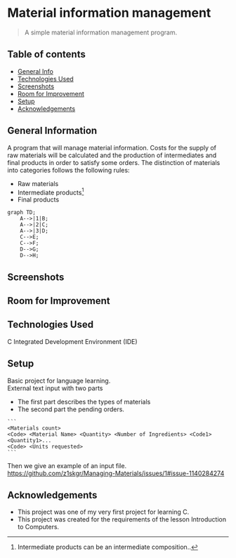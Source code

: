 # Material information management
> A simple material information management program.
## Table of contents
* [General Info](#general-information)
* [Technologies Used](#technologies-used)
* [Screenshots](#screenshots)
* [Room for Improvement](#room-for-improvement)
* [Setup](#setup)
* [Acknowledgements](#acknowledgements)

## General Information
Α program that will manage material information. Costs for the supply of raw materials will be calculated and the production of intermediates and
final products in order to satisfy some orders.
The distinction of materials into categories
follows the following rules:

- Raw materials
- Intermediate products[^1]
- Final products

```mermaid
graph TD;
    A-->|1|B;
    A-->|2|C;
    A-->|3|D;
    C-->E;
    C-->F;
    D-->G;
    D-->H;
```





## Screenshots

## Room for Improvement

## Technologies Used
C Integrated Development Environment (IDE)

## Setup
Basic project for language learning. <br />
External text input with two parts
- The first part describes the types of materials 
- The second part the pending orders. 

````
```
<Materials count>
<Code> <Material Name> <Quantity> <Number of Ingredients> <Code1> <Quantity1>...
<Code> <Units requested>
```
````

Τhen we give an example of an input file.
https://github.com/z1skgr/Managing-Materials/issues/1#issue-1140284274

## Acknowledgements
- This project was one of my very first project for learning C.
- This project was created for the requirements of the lesson Introduction to Computers.

[^1]: Intermediate products can be an intermediate composition..
